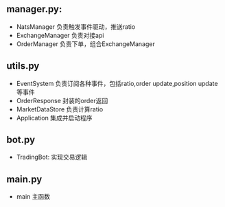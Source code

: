 ## manager.py:

- NatsManager 负责触发事件驱动，推送ratio
- ExchangeManager 负责对接api
- OrderManager 负责下单，组合ExchangeManager

## utils.py

- EventSystem 负责订阅各种事件，包括ratio,order update,position update等事件
- OrderResponse 封装的order返回
- MarketDataStore 负责计算ratio
- Application 集成并启动程序

## bot.py

- TradingBot: 实现交易逻辑

## main.py
- main 主函数